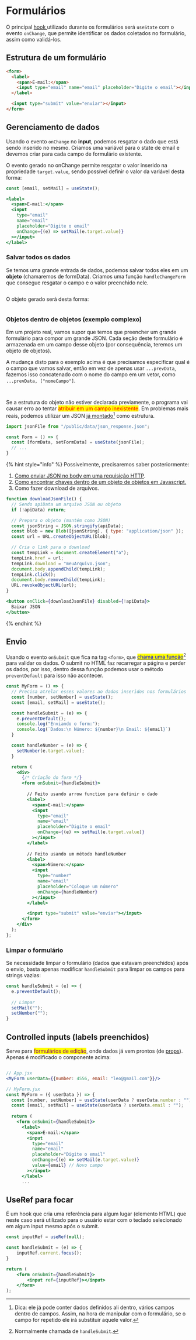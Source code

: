 # Formulários

O principal [hook ](hooks.md)utilizado durante os formulários será `useState` com o evento `onChange`, que permite identificar os dados coletados no formulário, assim como validá-los.

## Estrutura de um formulário

```html
<form>
  <label>
    <span>E-mail:</span>
    <input type="email" name="email" placeholder="Digite o email"></input>
  </label>

  <input type="submit" value="enviar"></input>
</form>
```

## Gerenciamento de dados

Usando o evento `onChange` no **input**, podemos resgatar o dado que está sendo inserido no mesmo. Criamos uma variável para o state de email e devemos criar para cada campo de formulário existente.

O evento gerado no onChange permite resgatar o valor inserido na propriedade `target.value`, sendo possível definir o valor da variável desta forma:

```jsx
const [email, setMail] = useState();

<label>
  <span>E-mail:</span>
  <input
    type="email"
    name="email"
    placeholder="Digite o email"
    onChange={(e) => setMail(e.target.value)}
  ></input>
</label>
```

### Salvar todos os dados

Se temos uma grande entrada de dados, podemos salvar todos eles em um **objeto** (chamaremos de formData). Criamos uma função `handleChangeForm` que consegue resgatar o campo e o valor preenchido nele.

<figure><img src="../../../../.gitbook/assets/react form spread object.png" alt=""><figcaption></figcaption></figure>

O objeto gerado será desta forma:

<figure><img src="../../../../.gitbook/assets/objeto gerado.png" alt=""><figcaption></figcaption></figure>

### Objetos dentro de objetos (exemplo complexo)

Em um projeto real, vamos supor que temos que preencher um grande formulário para compor um grande JSON. Cada seção deste formulário é armazenada em um campo desse objeto (por consequência, teremos um objeto de objetos).

A mudança disto para o exemplo acima é que precisamos especificar qual é o campo que vamos salvar, então em vez de apenas usar `...prevData`, fazemos isso concatenado com o nome do campo em um vetor, como `...prevData, ["nomeCampo"]`.

<figure><img src="../../../../.gitbook/assets/form objeto dentro de objeto react.png" alt=""><figcaption></figcaption></figure>

<figure><img src="../../../../.gitbook/assets/resultado form objeto em objeto.png" alt=""><figcaption></figcaption></figure>

Se a estrutura do objeto não estiver declarada previamente, o programa vai causar erro ao tentar <mark style="color:red;">atribuir em um campo inexistente</mark>. Em problemas mais reais, podemos utilizar um JSON [já montado](#user-content-fn-1)[^1] como estrutura.&#x20;

```jsx
import jsonFile from "/public/data/json_response.json";

const Form = () => {
  const [formData, setFormData] = useState(jsonFile);
  // ...
}
```

{% hint style="info" %}
Possivelmente, precisaremos saber posteriormente:

1. [Como enviar JSON no body em uma requisição HTTP](requisicoes-http.md#post).
2. [Como encontrar chaves dentro de um objeto de objetos em Javascript.](../../javascript/metodos-arrays.md#usar-para-objetos)
3. Como fazer download de arquivos.

```jsx
function downloadJsonFile() {
  // Sendo apiData um arquivo JSON ou objeto
  if (!apiData) return;

  // Prepara o objeto (mantém como JSON)
  const jsonString = JSON.stringify(apiData);
  const blob = new Blob([jsonString], { type: "application/json" });
  const url = URL.createObjectURL(blob);

  // Cria o link para o download
  const tempLink = document.createElement("a");
  tempLink.href = url;
  tempLink.download = "meuArquivo.json";
  document.body.appendChild(tempLink);
  tempLink.click();
  document.body.removeChild(tempLink);
  URL.revokeObjectURL(url);
}

<button onClick={downloadJsonFile} disabled={!apiData}>
  Baixar JSON
</button>
```
{% endhint %}

## Envio

Usando o evento `onSubmit` que fica na tag `<form>`, que [<mark style="color:blue;">chama uma função</mark>](#user-content-fn-2)[^2] para validar os dados. O submit no HTML faz recarregar a página e perder os dados, por isso, dentro dessa função podemos usar o método `preventDefault` para isso não acontecer.

```jsx
const MyForm = () => {
  // Precisa atrelar esses valores ao dados inseridos nos formulários
  const [number, setNumber] = useState();
  const [email, setMail] = useState();

  const handleSubmit = (e) => {
    e.preventDefault();
    console.log("Enviando o form:");
    console.log(`Dados:\n Número: ${number}\n Email: ${email}`)
  }

  const handleNumber = (e) => {
    setNumber(e.target.value);
  }

  return (
    <div>
      {/* Criação do form */}
      <form onSubmit={handleSubmit}>
        
        // Feito usando arrow function para definir o dado
        <label>
          <span>E-mail:</span>
          <input
            type="email"
            name="email"
            placeholder="Digite o email"
            onChange={(e) => setMail(e.target.value)}
          ></input>
        </label>
        
        // Feito usando um método handleNumber
        <label>
          <span>Número:</span>
          <input
            type="number"
            name="email"
            placeholder="Coloque um número"
            onChange={handleNumber}
          ></input>
        </label>

        <input type="submit" value="enviar"></input>
      </form>
    </div>
  );
};
```

### Limpar o formulário

Se necessidade limpar o formulário (dados que estavam preenchidos) após o envio, basta apenas modificar `handleSubmit` para limpar os campos para strings vazias:

```jsx
const handleSubmit = (e) => {
  e.preventDefault();
  
  // Limpar
  setMail("");
  setNumber("");
}
```

## Controlled inputs (labels preenchidos)

Serve para <mark style="color:purple;">formulários de edição</mark>, onde dados já vem prontos (de [props](props.md)). Apenas é modificado o componente acima:

<figure><img src="../../../../.gitbook/assets/controlled inputs.png" alt=""><figcaption></figcaption></figure>

```jsx
// App.jsx
<MyForm userData={{number: 4556, email: "leo@gmail.com"}}/>

// MyForm.jsx
const MyForm = ({ userData }) => {
  const [number, setNumber] = useState(userData ? userData.number : "");
  const [email, setMail] = useState(userData ? userData.email : "");
  
  return (
    <form onSubmit={handleSubmit}>
      <label>
        <span>E-mail:</span>
        <input
          type="email"
          name="email"
          placeholder="Digite o email"
          onChange={(e) => setMail(e.target.value)}
          value={email} // Novo campo
        ></input>
      </label>
      ...
```

## UseRef para focar

É um hook que cria uma referência para algum lugar (elemento HTML) que neste caso será utilizado para o usuário estar com o teclado selecionado em algum input mesmo após o submit.

```jsx
const inputRef = useRef(null);

const handleSubmit = (e) => {
    inputRef.current.focus();
}

return (
    <form onSubmit={handleSubmit}>
        <input ref={inputRef}></input>
    </form>
);
```

[^1]: Dica: ele já pode conter dados definidos ali dentro, vários campos dentro de campos. Assim, na hora de manipular com o formulário, se o campo for repetido ele irá substituir aquele valor.

[^2]: Normalmente chamada de `handleSubmit`.
